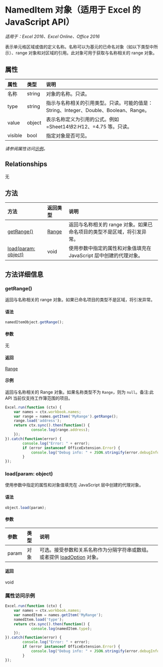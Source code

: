 # NamedItem 对象（适用于 Excel 的 JavaScript API）

_适用于：Excel 2016、Excel Online、Office 2016_

表示单元格区域或值的定义名称。名称可以为基元的已命名对象（如以下类型中所示）、range 对象和对区域的引用。此对象可用于获取与名称相关的 range 对象。

## 属性

| 属性   | 类型|说明
|:---------------|:--------|:----------|
|名称|string|对象的名称。只读。|
|type|string|指示与名称相关的引用类型。只读。可能的值是：String、Integer、Double、Boolean、Range。|
|value|object|表示名称定义为引用的公式。例如 =Sheet14!$B$2:$H$12、=4.75 等。只读。|
|visible|bool|指定对象是否可见。|

_请参阅属性访问[示例](#property-access-examples)。_

## Relationships
无


## 方法

| 方法   | 返回类型|说明|
|:---------------|:--------|:----------|
|[getRange()](#getrange)|[Range](range.md)|返回与名称相关的 range 对象。如果已命名项目的类型不是区域，将引发异常。|
|[load(param: object)](#loadparam-object)|void|使用参数中指定的属性和对象值填充在 JavaScript 层中创建的代理对象。|

## 方法详细信息

### getRange()
返回与名称相关的 range 对象。如果已命名项目的类型不是区域，将引发异常。

#### 语法
```js
namedItemObject.getRange();
```

#### 参数
无

#### 返回
[Range](range.md)

#### 示例

返回与名称相关的 Range 对象。如果名称类型不为 `Range`，则为 `null`。备注:此 API 当前仅支持工作簿范围的项目。

```js
Excel.run(function (ctx) { 
	var names = ctx.workbook.names;
	var range = names.getItem('MyRange').getRange();
	range.load('address');
	return ctx.sync().then(function() {
			console.log(range.address);
	});
}).catch(function(error) {
		console.log("Error: " + error);
		if (error instanceof OfficeExtension.Error) {
			console.log("Debug info: " + JSON.stringify(error.debugInfo));
		}
});
```

### load(param: object)
使用参数中指定的属性和对象值填充在 JavaScript 层中创建的代理对象。

#### 语法
```js
object.load(param);
```

#### 参数
| 参数   | 类型|说明|
|:---------------|:--------|:----------|
|param|对象|可选。接受参数和关系名称作为分隔字符串或数组。或者提供 [loadOption](loadoption.md) 对象。|

#### 返回
void
### 属性访问示例

```js
Excel.run(function (ctx) { 
	var names = ctx.workbook.names;
	var namedItem = names.getItem('MyRange');
	namedItem.load('type');
	return ctx.sync().then(function() {
			console.log(namedItem.type);
	});
}).catch(function(error) {
		console.log("Error: " + error);
		if (error instanceof OfficeExtension.Error) {
			console.log("Debug info: " + JSON.stringify(error.debugInfo));
		}
});
```

